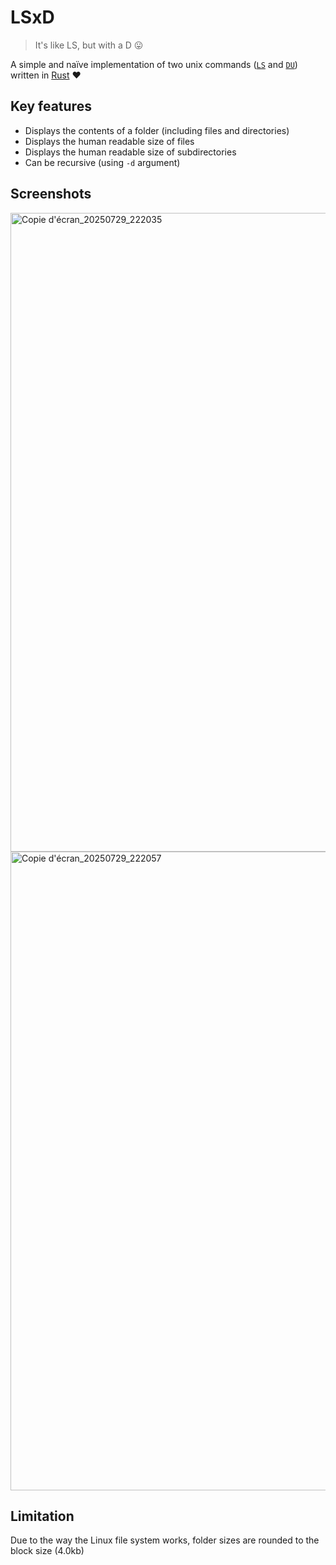 # LSxD
> It's like LS, but with a D 😛

A simple and naïve implementation of two unix commands ([`LS`](https://www.linux.org/docs/man1/ls.html) and [`DU`](https://www.linux.org/docs/man1/du.html)) written in [Rust](https://www.rust-lang.org/) ❤️

## Key features
- Displays the contents of a folder (including files and directories)
- Displays the human readable size of files
- Displays the human readable size of subdirectories
- Can be recursive (using `-d` argument)
  
## Screenshots

<img width="1920" height="1022" alt="Copie d'écran_20250729_222035" src="https://github.com/user-attachments/assets/2a919e89-0482-49ce-bf6d-e6f6231b7727" />

<img width="1920" height="1022" alt="Copie d'écran_20250729_222057" src="https://github.com/user-attachments/assets/c81c677c-8405-4df5-98d2-13eb27cbe1da" />

## Limitation

Due to the way the Linux file system works, folder sizes are rounded to the block size (4.0kb)
